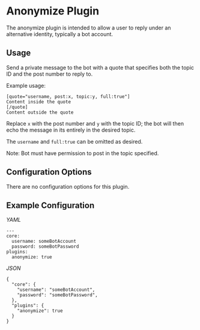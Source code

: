 # Anonymize Plugin

The anonymize plugin is intended to allow a user
to reply under an alternative identity, typically a bot account.

## Usage
Send a private message to the bot with a quote that specifies
both the topic ID and the post number to reply to.

Example usage:
```
[quote="username, post:x, topic:y, full:true"]
Content inside the quote
[/quote]
Content outside the quote
```
Replace `x` with the post number and `y` with the topic ID;
the bot will then echo the message in its entirely in the desired topic.

The `username` and `full:true` can be omitted as desired.

Note: Bot must have permission to post in the topic specified.

## Configuration Options
There are no configuration options for this plugin.

## Example Configuration
*YAML*
```
---
core:
  username: someBotAccount
  password: someBotPassword
plugins:
  anonymize: true
```

*JSON*
```
{
  "core": {
    "username": "someBotAccount",
    "password": "someBotPassword",
  },
  "plugins": {
    "anonymize": true
  }
}
```
